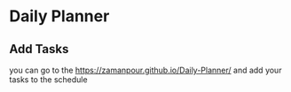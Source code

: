 # Daily Planner

## Add Tasks

you can go to the https://zamanpour.github.io/Daily-Planner/ and add your tasks to the schedule